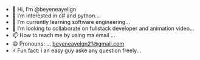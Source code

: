 - 👋 Hi, I’m @beyeneayelign
- 👀 I’m interested in c# and python...
- 🌱 I’m currently learning software engineering...
- 💞️ I’m looking to collaborate on fullstack developer and animation video...
- 📫 How to reach me by using ma email ...
- 😄 Pronouns: ... beyeneayelgn21@gmail.com
- ⚡ Fun fact: i an easy guy aske any question freely...

<!---
beyeneayelign/beyeneayelign is a ✨ special ✨ repository because its `README.md` (this file) appears on your GitHub profile.
You can click the Preview link to take a look at your changes.
--->
